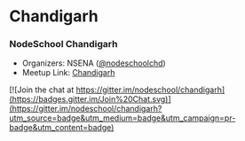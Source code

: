# Chandigarh
### **NodeSchool Chandigarh**

* Organizers: NSENA ([@nodeschoolchd](https://twitter.com/nodeschoolchd))
* Meetup Link: [Chandigarh](http://nodeschool.io/chandigarh/)


[![Join the chat at https://gitter.im/nodeschool/chandigarh](https://badges.gitter.im/Join%20Chat.svg)](https://gitter.im/nodeschool/chandigarh?utm_source=badge&utm_medium=badge&utm_campaign=pr-badge&utm_content=badge)
